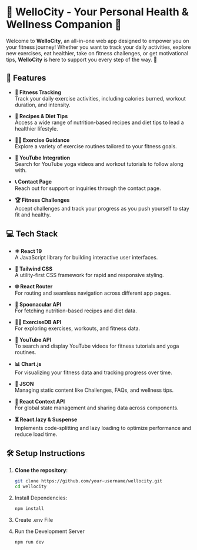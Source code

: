 # 🌟 WelloCity - Your Personal Health & Wellness Companion 🌟

Welcome to **WelloCity**, an all-in-one web app designed to empower you on your fitness journey! Whether you want to track your daily activities, explore new exercises, eat healthier, take on fitness challenges, or get motivational tips, **WelloCity** is here to support you every step of the way. 🚀

## 🚀 Features

- **💪 Fitness Tracking**  
  Track your daily exercise activities, including calories burned, workout duration, and intensity.

- **🍎 Recipes & Diet Tips**  
  Access a wide range of nutrition-based recipes and diet tips to lead a healthier lifestyle.

- **🏋️‍♀️ Exercise Guidance**  
  Explore a variety of exercise routines tailored to your fitness goals.

- **🎥 YouTube Integration**  
  Search for YouTube yoga videos and workout tutorials to follow along with.

- **📞 Contact Page**  
  Reach out for support or inquiries through the contact page.

- **🏆 Fitness Challenges**  
  Accept challenges and track your progress as you push yourself to stay fit and healthy.

## 💻 Tech Stack

- **⚛️ React 19**  
  A JavaScript library for building interactive user interfaces.

- **🎨 Tailwind CSS**  
  A utility-first CSS framework for rapid and responsive styling.

- **🌐 React Router**  
  For routing and seamless navigation across different app pages.

- **🍲 Spoonacular API**  
  For fetching nutrition-based recipes and diet data.

- **🏋️‍♂️ ExerciseDB API**  
  For exploring exercises, workouts, and fitness data.

- **🎥 YouTube API**  
  To search and display YouTube videos for fitness tutorials and yoga routines.

- **📊 Chart.js**  
  For visualizing your fitness data and tracking progress over time.

- **📄 JSON**  
  Managing static content like Challenges, FAQs, and wellness tips.

- **🔗 React Context API**  
  For global state management and sharing data across components.

- **⏳ React.lazy & Suspense**  
  Implements code-splitting and lazy loading to optimize performance and reduce load time.

## 🛠 Setup Instructions

1. **Clone the repository**:
   ```bash
   git clone https://github.com/your-username/wellocity.git
   cd wellocity

2. Install Dependencies:

   ```bash
   npm install

3. Create .env File

4. Run the Development Server
   
   ```bash
   npm run dev
